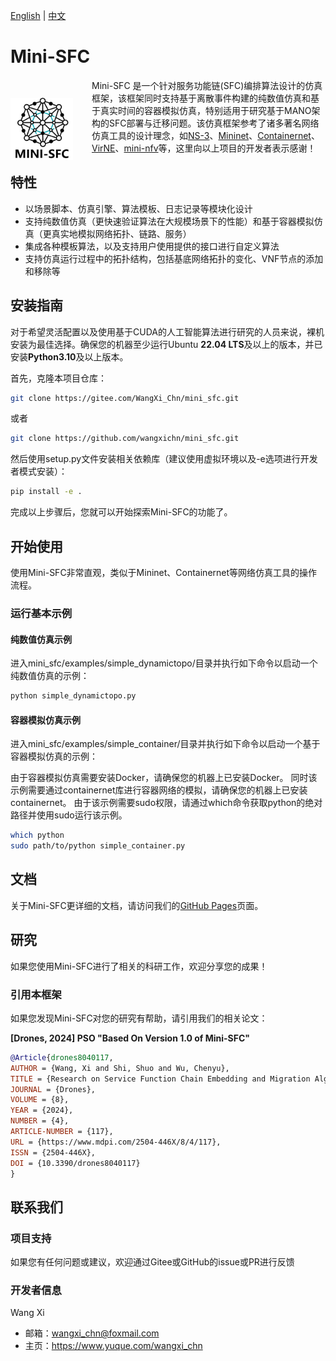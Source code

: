 [English](./README_en.md) | [中文](./README_zh.md)

# Mini-SFC

<img align="left" width="100" height="100" style="margin: 30px 30px 0 0;" src="logo.png" />

Mini-SFC 是一个针对服务功能链(SFC)编排算法设计的仿真框架，该框架同时支持基于离散事件构建的纯数值仿真和基于真实时间的容器模拟仿真，特别适用于研究基于MANO架构的SFC部署与迁移问题。该仿真框架参考了诸多著名网络仿真工具的设计理念，如[NS-3](https://www.nsnam.org/)、[Mininet](https://github.com/mininet/mininet)、[Containernet](https://github.com/containernet/containernet)、[VirNE](https://github.com/GeminiLight/virne)、[mini-nfv](https://github.com/josecastillolema/mini-nfv)等，这里向以上项目的开发者表示感谢！

## 特性

- 以场景脚本、仿真引擎、算法模板、日志记录等模块化设计
- 支持纯数值仿真（更快速验证算法在大规模场景下的性能）和基于容器模拟仿真（更真实地模拟网络拓扑、链路、服务）
- 集成各种模板算法，以及支持用户使用提供的接口进行自定义算法
- 支持仿真运行过程中的拓扑结构，包括基底网络拓扑的变化、VNF节点的添加和移除等

## 安装指南

对于希望灵活配置以及使用基于CUDA的人工智能算法进行研究的人员来说，裸机安装为最佳选择。确保您的机器至少运行Ubuntu **22.04 LTS**及以上的版本，并已安装**Python3.10**及以上版本。

首先，克隆本项目仓库：

```bash
git clone https://gitee.com/WangXi_Chn/mini_sfc.git
```

或者

```bash
git clone https://github.com/wangxichn/mini_sfc.git
```

然后使用setup.py文件安装相关依赖库（建议使用虚拟环境以及-e选项进行开发者模式安装）：

```bash
pip install -e .
```

完成以上步骤后，您就可以开始探索Mini-SFC的功能了。


## 开始使用

使用Mini-SFC非常直观，类似于Mininet、Containernet等网络仿真工具的操作流程。

### 运行基本示例

#### 纯数值仿真示例

进入mini_sfc/examples/simple_dynamictopo/目录并执行如下命令以启动一个纯数值仿真的示例：

```bash
python simple_dynamictopo.py
```

#### 容器模拟仿真示例

进入mini_sfc/examples/simple_container/目录并执行如下命令以启动一个基于容器模拟仿真的示例：

由于容器模拟仿真需要安装Docker，请确保您的机器上已安装Docker。
同时该示例需要通过containernet库进行容器网络的模拟，请确保您的机器上已安装containernet。
由于该示例需要sudo权限，请通过which命令获取python的绝对路径并使用sudo运行该示例。

```bash
which python
sudo path/to/python simple_container.py
```

## 文档

关于Mini-SFC更详细的文档，请访问我们的[GitHub Pages](https://wangxichn.github.io/mini_sfc/)页面。

## 研究

如果您使用Mini-SFC进行了相关的科研工作，欢迎分享您的成果！

### 引用本框架

如果您发现Mini-SFC对您的研究有帮助，请引用我们的相关论文：

**[Drones, 2024] PSO "Based On Version 1.0 of Mini-SFC"**

```bibtex
@Article{drones8040117,
AUTHOR = {Wang, Xi and Shi, Shuo and Wu, Chenyu},
TITLE = {Research on Service Function Chain Embedding and Migration Algorithm for UAV IoT},
JOURNAL = {Drones},
VOLUME = {8},
YEAR = {2024},
NUMBER = {4},
ARTICLE-NUMBER = {117},
URL = {https://www.mdpi.com/2504-446X/8/4/117},
ISSN = {2504-446X},
DOI = {10.3390/drones8040117}
}
```

## 联系我们

### 项目支持

如果您有任何问题或建议，欢迎通过Gitee或GitHub的issue或PR进行反馈

### 开发者信息

Wang Xi

- 邮箱：<wangxi_chn@foxmail.com>
- 主页：<https://www.yuque.com/wangxi_chn>